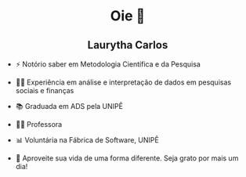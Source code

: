 <h1 align="center">Oie 👋</h1>

<h2 align="center"> Laurytha Carlos </h2>

- ⚡ Notório saber em Metodologia Científica e da Pesquisa
- 👩‍💼 Experiência em análise e interpretação de dados em pesquisas sociais e finanças
- 📚 Graduada em ADS pela UNIPÊ
- 👩‍🏫 Professora
- 📊 Voluntária na Fábrica de Software, UNIPÊ

- 💬 Aproveite sua vida de uma forma diferente. Seja grato por mais um dia!
